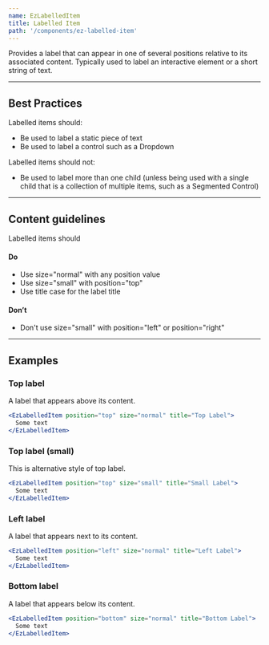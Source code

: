 ```yaml
---
name: EzLabelledItem
title: Labelled Item
path: '/components/ez-labelled-item'
---
```


Provides a label that can appear in one of several positions relative to its associated content. Typically used to label an interactive element or a short string of text.

---

## Best Practices

Labelled items should:

- Be used to label a static piece of text
- Be used to label a control such as a Dropdown

Labelled items should not:

- Be used to label more than one child (unless being used with a single child that is a collection of multiple items, such as a Segmented Control)

---

## Content guidelines

Labelled items should

#### Do

- Use size="normal" with any position value
- Use size="small" with position="top"
- Use title case for the label title

#### Don’t

- Don't use size="small" with position="left" or position="right"

---

## Examples

### Top label

A label that appears above its content.

```jsx live
<EzLabelledItem position="top" size="normal" title="Top Label">
  Some text
</EzLabelledItem>
```

### Top label (small)

This is alternative style of top label.

```jsx live
<EzLabelledItem position="top" size="small" title="Small Label">
  Some text
</EzLabelledItem>
```

### Left label

A label that appears next to its content.

```jsx live
<EzLabelledItem position="left" size="normal" title="Left Label">
  Some text
</EzLabelledItem>
```

### Bottom label

A label that appears below its content.

```jsx live
<EzLabelledItem position="bottom" size="normal" title="Bottom Label">
  Some text
</EzLabelledItem>
```

